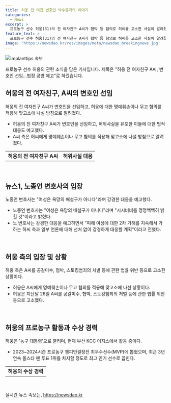 ```yaml
---
title: 허웅 전 여친 변호인 박수홍과의 이야기
categories:
  - News
excerpt: >
  프로농구 선수 허웅(31)의 전 여자친구 A씨가 협박 등 혐의로 허씨를 고소한 사실이 알려졌다. A씨는 변호인을 선임하고 허위사실 유포자들에 대한 법적 대응을 예고했으며, 변호인은 피해 여성에 대한 2차 가해에 강경하게 대응할 것이라 밝혔다. 한편, 허웅 측은 A씨를 공갈미수, 협박, 스토킹범죄 등으로 고소하고 있다. 두 사람 간의 갈등과 주장은 수사 결과를 통해 밝혀질 예정이다. 허웅은 뛰어난 농구 실력으로 알려져 있으며, 최근 3년 연속 올스타 팬 투표 1위를 차지할 정도로 최고 인기 선수로 꼽힌다.
feature_text: >
  프로농구 선수 허웅(31)의 전 여자친구 A씨가 협박 등 혐의로 허씨를 고소한 사실이 알려졌다. A씨는 변호인을 선임하고 허위사실 유포자들에 대한 법적 대응을 예고했으며, 변호인은 피해 여성에 대한 2차 가해에 강경하게 대응할 것이라 밝혔다. 한편, 허웅 측은 A씨를 공갈미수, 협박, 스토킹범죄 등으로 고소하고 있다. 두 사람 간의 갈등과 주장은 수사 결과를 통해 밝혀질 예정이다. 허웅은 뛰어난 농구 실력으로 알려져 있으며, 최근 3년 연속 올스타 팬 투표 1위를 차지할 정도로 최고 인기 선수로 꼽힌다.
image: 'https://newsdao.kr/res/images/meta/newsdao_breakingnews.jpg'
---
```


<p><img src="https://newsdao.kr/res/images/meta/newsdao_breakingnews.jpg" alt="implanttips 속보" /></p>

<p>프로농구 선수 허웅의 관련 소식을 담은 기사입니다. 제목은 "허웅 전 여자친구 A씨, 변호인 선임…법정 공방 예고"로 하겠습니다.</p>

<h2 data-ke-size="size26">허웅의 전 여자친구, A씨의 변호인 선임</h2>

<p data-ke-size="size16">허웅의 전 여자친구 A씨가 변호인을 선임하고, 허웅에 대한 명예훼손이나 무고 혐의를 적용해 맞고소에 나설 방침으로 알려졌다.</p>

<ul>
  <li>허웅의 전 여자친구 A씨가 변호인을 선임하고, 허위사실을 유포한 이들에 대한 법적 대응도 예고했다.</li>
  <li>A씨 측은 허씨에게 명예훼손이나 무고 혐의를 적용해 맞고소에 나설 방침으로 알려졌다.</li>
</ul>

<table>
  <tr>
    <td style="text-align: center; height: 17px;"><b>허웅의 전 여자친구 A씨</b></td>
    <td style="text-align: center; height: 17px;"><b>허위사실 대응</b></td>
  </tr>
</table>

<p data-ke-size="size16">&nbsp;</p>

<h2 data-ke-size="size26">뉴스1, 노종언 변호사의 입장</h2>

<p data-ke-size="size16">노종언 변호사는 "여성은 욕망의 배설구가 아니다"라며 강경한 대응을 예고했다.</p>

<ul>
  <li>노종언 변호사는 "여성은 욕망의 배설구가 아니다"라며 "시시비비를 명명백백히 밝힐 것"이라고 밝혔다.</li>
  <li>노 변호사는 강경한 대응을 예고하면서 "피해 여성에 대한 2차 가해를 지속해서 가하는 허씨 측과 일부 언론에 대해 선처 없이 강경하게 대응할 계획"이라고 전했다.</li>
</ul>

<p data-ke-size="size16">&nbsp;</p>

<h2 data-ke-size="size26">허웅 측의 입장 및 상황</h2>

<p data-ke-size="size16">허웅 측은 A씨를 공갈미수, 협박, 스토킹범죄의 처벌 등에 관한 법률 위반 등으로 고소한 상황이다.</p>

<ul>
  <li>허웅은 A씨에게 명예훼손이나 무고 혐의를 적용해 맞고소에 나선 상황이다.</li>
  <li>허웅은 지난달 26일 A씨를 공갈미수, 협박, 스토킹범죄의 처벌 등에 관한 법률 위반 등으로 고소했다.</li>
</ul>

<p data-ke-size="size16">&nbsp;</p>

<h2 data-ke-size="size26">허웅의 프로농구 활동과 수상 경력</h2>

<p data-ke-size="size16">허웅은 '농구 대통령'으로 불리며, 현재 부산 KCC 이지스에서 활동 중이다.</p>

<ul>
  <li>2023~2024시즌 프로농구 챔피언결정전 최우수선수(MVP)에 뽑혔으며, 최근 3년 연속 올스타 팬 투표 1위를 차지할 정도로 최고 인기 선수로 꼽힌다.</li>
</ul>

<table>
  <tr>
    <td style="text-align: center; height: 17px;"><b>허웅의 수상 경력</b></td>
  </tr>
</table>

<p data-ke-size="size16">&nbsp;</p>
실시간 뉴스 속보는, <a href="https://newsdao.kr" rel="dofollow">https://newsdao.kr</a>


